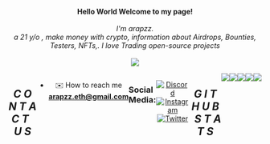 <p align="center">
    <b>Hello World Welcome to my page!</b><br><br>
    <i>
        I'm arapzz.<br>
        a 21 y/o , make money with crypto, information about Airdrops, 
        Bounties, Testers, NFTs,. I love Trading open-source projects<br>
    </i><br>
<img src="https://user-images.githubusercontent.com/73097560/115834477-dbab4500-a447-11eb-908a-139a6edaec5c.gif">
<div align="center">
  <div style="display: flex; align-items: flex-start;">
<div align="center">
  <div style="display: flex; align-items: flex-start;">
<div align="center">
  <div style="display: flex; align-items: flex-start;">
  <h2><i>C O N T A C T &nbsp; U S </i></h2>
<p align="left"> 

- ✉️ How to reach me **arapzz.eth@gmail.com**
<h3 align="left">Social Media:</h3>

[![Discord](https://img.shields.io/badge/Discord-%237289DA.svg?logo=discord&logoColor=white)](https://discord.gg/815448453228134422) [![Instagram](https://img.shields.io/badge/Instagram-%23E4405F.svg?logo=Instagram&logoColor=white)](https://instagram.com/arapzz.eth) [![Twitter](https://img.shields.io/badge/Twitter-%231DA1F2.svg?logo=Twitter&logoColor=white)](https://twitter.com/arapzz1)

<div align="center">
  <div style="display: flex; align-items: flex-start;">
  <h2><i>G I T H U B &nbsp; S T A T S</i></h2>
  </div>
</div>
<img src="https://user-images.githubusercontent.com/73097560/115834477-dbab4500-a447-11eb-908a-139a6edaec5c.gif">
<div align="center">
  <div style="display: flex; align-items: flex-start;">
    <img align="top" src="https://github-readme-stats.vercel.app/api?username=arapzz&show_icons=true&theme=nightowl"/>
<br />
<br />
    <img align="top" src="https://github-readme-streak-stats.herokuapp.com/?user=arapzz&theme=nightowl&date_format=M%20j%5B%2C%20Y%5D"/>
<br />
<br />
   <img align="down" src="https://github-readme-stats.vercel.app/api/top-langs/?username=arapzz&layout=compact&theme=nightowl"/>
  </div>
</div>
<img src="https://user-images.githubusercontent.com/73097560/115834477-dbab4500-a447-11eb-908a-139a6edaec5c.gif">
